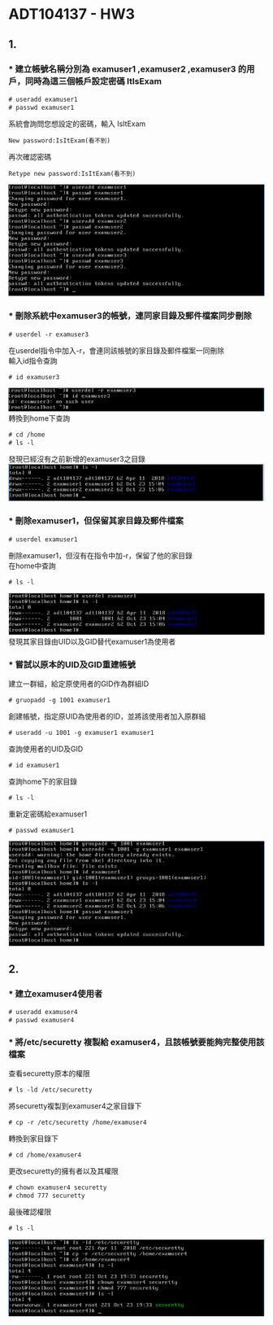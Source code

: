 # ADT104137 - HW3
## 1.
### * 建立帳號名稱分別為 examuser1 ,examuser2 ,examuser3 的用戶，同時為這三個帳戶設定密碼 ItIsExam
<pre><code># useradd examuser1
# passwd examuser1</code></pre>
系統會詢問您想設定的密碼，輸入 IsItExam
<pre><code>New password:IsItExam(看不到)</code></pre>
再次確認密碼
<pre><code>Retype new password:IsItExam(看不到)</code></pre>
![01](pic2/01.PNG)
### * 刪除系統中examuser3的帳號，連同家目錄及郵件檔案同步刪除
<pre><code># userdel -r examuser3</code></pre>
在userdel指令中加入-r，會連同該帳號的家目錄及郵件檔案一同刪除<br/>
輸入id指令查詢
<pre><code># id examuser3</code></pre>
![02](pic2/02.PNG)<br/>
轉換到home下查詢
<pre><code># cd /home
# ls -l</code></pre>
發現已經沒有之前新增的examuser3之目錄<br/>
![03](pic2/03.PNG)
### * 刪除examuser1，但保留其家目錄及郵件檔案
<pre><code># userdel examuser1</code></pre>
刪除examuser1，但沒有在指令中加-r，保留了他的家目錄<br/>
在home中查詢
<pre><code># ls -l</code></pre>
![04](pic2/04.PNG)<br/>
發現其家目錄由UID以及GID替代examuser1為使用者
### * 嘗試以原本的UID及GID重建帳號
建立一群組，給定原使用者的GID作為群組ID
<pre><code># gruopadd -g 1001 examuser1</code></pre>
創建帳號，指定原UID為使用者的ID，並將該使用者加入原群組
<pre><code># useradd -u 1001 -g examuser1 examuser1</code></pre>
查詢使用者的UID及GID
<pre><code># id examuser1</code></pre>
查詢home下的家目錄
<pre><code># ls -l</code></pre>
重新定密碼給examuser1
<pre><code># passwd examuser1</code></pre>
![05](pic2/05.PNG)

## 2.
### * 建立examuser4使用者
<pre><code># useradd examuser4
# passwd examuser4</code></pre>
### * 將/etc/securetty 複製給 examuser4，且該帳號要能夠完整使用該檔案
查看securetty原本的權限
<pre><code># ls -ld /etc/securetty</code></pre>
將securetty複製到examuser4之家目錄下
<pre><code># cp -r /etc/securetty /home/examuser4</code></pre>
轉換到家目錄下
<pre><code># cd /home/examuser4</code></pre>
更改securetty的擁有者以及其權限
<pre><code># chown examuser4 securetty
# chmod 777 securetty</code></pre>
最後確認權限
<pre><code># ls -l</code></pre>
![06](pic2/06.PNG)
